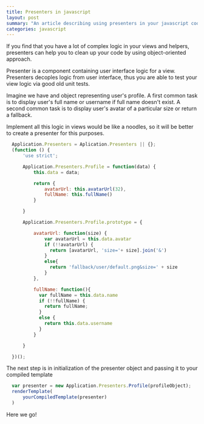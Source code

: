 ```yaml
---
title: Presenters in javascript
layout: post
summary: "An article describing using presenters in your javascript code"
categories: javascript
---
```


If you find that you have a lot of complex logic in your views and helpers, presenters can help you to clean up your code by using object-oriented approach.

Presenter is a component containing user interface logic for a view. Presenters decoples logic from user interface, thus you are able to test your view logic via good old unit tests.

Imagine we have and object representing user's profile. A first common task is to display user's full name or username if full name doesn't exist. A second common task is to display user's avatar of a particular size or return a fallback.

Implement all this logic in views would be like a noodles, so it will be better to create a presenter for this purposes.

~~~javascript
  Application.Presenters = Aplication.Presenters || {};
  (function () {
      'use strict';

      Application.Presenters.Profile = function(data) {
          this.data = data;

          return {
              avatarUrl: this.avatarUrl(32),
              fullName: this.fullName()
          }

      }

      Application.Presenters.Profile.prototype = {

          avatarUrl: function(size) {
              var avatarUrl = this.data.avatar
              if (!!avatarUrl) {
                return [avatarUrl, 'size='+ size].join('&')
              }
              else{
                return 'fallback/user/default.png&size=' + size
              }
          },

          fullName: function(){
            var fullName = this.data.name
            if (!!fullName) {
              return fullName;
            }
            else {
              return this.data.username
            }
          }

      }

  })();
~~~

The next step is in initialization of the presenter object and passing it to your compiled template

~~~javascript
  var presenter = new Application.Presenters.Profile(profileObject);
  renderTemplate(
      yourCompiledTemplate(presenter)
  )
~~~

Here we go!
